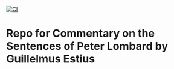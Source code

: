 [![CI](https://github.com/scta-texts/bt67yj/actions/workflows/validation.yml/badge.svg?branch=master)](https://github.com/scta-texts/bt67yj/actions/workflows/validation.yml)

# Repo for Commentary on the Sentences of Peter Lombard by Guillelmus Estius